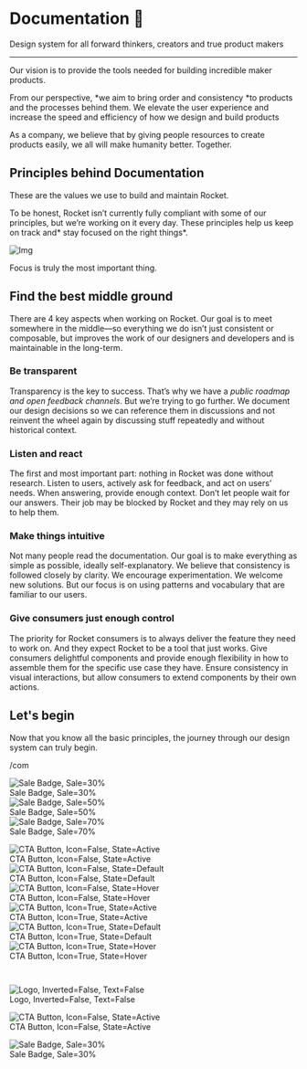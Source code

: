 
# Documentation 🚀

Design system for all forward thinkers, creators and true product makers

---

Our vision is to provide the tools needed for building incredible maker products.

From our perspective, *we aim to bring order and consistency *to products and the processes behind them. We elevate the user experience and increase the speed and efficiency of how we design and build products

As a company, we believe that by giving people resources to create products easily, we all will make humanity better. Together.

## Principles behind Documentation

These are the values we use to build and maintain Rocket.

To be honest, Rocket isn’t currently fully compliant with some of our principles, but we’re working on it every day. These principles help us keep on track and* stay focused on the right things*.

![Img](https://studio-assets.supernova.io/design-systems/14533/9289758a-6300-472a-bbc6-a57098081abf.jpeg)

Focus is truly the most important thing.

## Find the best middle ground

There are 4 key aspects when working on Rocket. Our goal is to meet somewhere in the middle—so everything we do isn’t just consistent or composable, but improves the work of our designers and developers and is maintainable in the long-term.

### Be transparent

Transparency is the key to success. That’s why we have a *public roadmap and open feedback channels*. But we’re trying to go further. We document our design decisions so we can reference them in discussions and not reinvent the wheel again by discussing stuff repeatedly and without historical context.

### Listen and react

The first and most important part: nothing in Rocket was done without research. Listen to users, actively ask for feedback, and act on users’ needs. When answering, provide enough context. Don’t let people wait for our answers. Their job may be blocked by Rocket and they may rely on us to help them.

### Make things intuitive

Not many people read the documentation. Our goal is to make everything as simple as possible, ideally self-explanatory. We believe that consistency is followed closely by clarity. We encourage experimentation. We welcome new solutions. But our focus is on using patterns and vocabulary that are familiar to our users.

### Give consumers just enough control

The priority for Rocket consumers is to always deliver the feature they need to work on. And they expect Rocket to be a tool that just works. Give consumers delightful components and provide enough flexibility in how to assemble them for the specific use case they have. Ensure consistency in visual interactions, but allow consumers to extend components by their own actions.

## Let's begin

Now that you know all the basic principles, the journey through our design system can truly begin.

/com

  
![Sale Badge, Sale=30%](https://studio-assets.supernova.io/design-systems/14533/f84f00cc-79d1-4349-8de0-da21bd836ad1.png)  
Sale Badge, Sale=30%  
![Sale Badge, Sale=50%](https://studio-assets.supernova.io/design-systems/14533/1a06685a-4b17-4eb8-991f-f4029137d39a.png)  
Sale Badge, Sale=50%  
![Sale Badge, Sale=70%](https://studio-assets.supernova.io/design-systems/14533/319d0738-76a0-4eb6-995c-15b3c3d5e2c2.png)  
Sale Badge, Sale=70%  


  
![CTA Button, Icon=False, State=Active](https://studio-assets.supernova.io/design-systems/14533/3639e16e-c583-46a8-8dcd-152c8ea9e2dc.png)  
CTA Button, Icon=False, State=Active  
![CTA Button, Icon=False, State=Default](https://studio-assets.supernova.io/design-systems/14533/d3eaf7c9-9f96-4b82-9ed6-d4e3955a0563.png)  
CTA Button, Icon=False, State=Default  
![CTA Button, Icon=False, State=Hover](https://studio-assets.supernova.io/design-systems/14533/ef170345-ea6b-49ca-aa3f-7d925365b390.png)  
CTA Button, Icon=False, State=Hover  
![CTA Button, Icon=True, State=Active](https://studio-assets.supernova.io/design-systems/14533/1ba947e9-239e-4642-bb5f-23d158fe496b.png)  
CTA Button, Icon=True, State=Active  
![CTA Button, Icon=True, State=Default](https://studio-assets.supernova.io/design-systems/14533/f31145b3-cc55-4a38-bbeb-5823088886fe.png)  
CTA Button, Icon=True, State=Default  
![CTA Button, Icon=True, State=Hover](https://studio-assets.supernova.io/design-systems/14533/6744c11f-4009-4e7f-ba54-6269956d9df5.png)  
CTA Button, Icon=True, State=Hover  


```javascript  
  
```

  
![Logo, Inverted=False, Text=False](https://studio-assets.supernova.io/design-systems/14533/8b454b1c-f416-4fa8-b047-5ced2e5cbce3.png)  
Logo, Inverted=False, Text=False  


  
  


  
![CTA Button, Icon=False, State=Active](https://studio-assets.supernova.io/design-systems/14533/3639e16e-c583-46a8-8dcd-152c8ea9e2dc.png)  
CTA Button, Icon=False, State=Active  


  
![Sale Badge, Sale=30%](https://studio-assets.supernova.io/design-systems/14533/f84f00cc-79d1-4349-8de0-da21bd836ad1.png)  
Sale Badge, Sale=30%  
